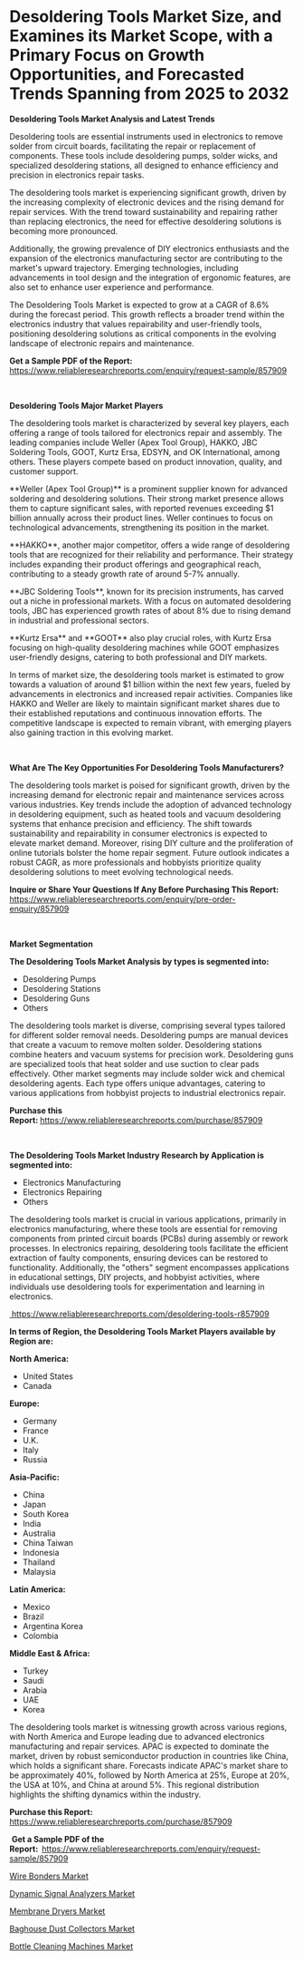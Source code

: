 <p><h1>Desoldering Tools Market Size, and Examines its Market Scope, with a Primary Focus on Growth Opportunities, and Forecasted Trends Spanning from 2025 to 2032</h1></p><p><strong>Desoldering Tools Market Analysis and Latest Trends</strong></p>
<p><p>Desoldering tools are essential instruments used in electronics to remove solder from circuit boards, facilitating the repair or replacement of components. These tools include desoldering pumps, solder wicks, and specialized desoldering stations, all designed to enhance efficiency and precision in electronics repair tasks. </p><p>The desoldering tools market is experiencing significant growth, driven by the increasing complexity of electronic devices and the rising demand for repair services. With the trend toward sustainability and repairing rather than replacing electronics, the need for effective desoldering solutions is becoming more pronounced. </p><p>Additionally, the growing prevalence of DIY electronics enthusiasts and the expansion of the electronics manufacturing sector are contributing to the market's upward trajectory. Emerging technologies, including advancements in tool design and the integration of ergonomic features, are also set to enhance user experience and performance.</p><p>The Desoldering Tools Market is expected to grow at a CAGR of 8.6% during the forecast period. This growth reflects a broader trend within the electronics industry that values repairability and user-friendly tools, positioning desoldering solutions as critical components in the evolving landscape of electronic repairs and maintenance.</p></p>
<p><strong>Get a Sample PDF of the Report:&nbsp;</strong> <a href="https://www.reliableresearchreports.com/enquiry/request-sample/857909?utm_campaign=118&utm_medium=2&utm_source=Github&utm_content=ia&utm_term=17022025&utm_id=desoldering-tools">https://www.reliableresearchreports.com/enquiry/request-sample/857909</a></p>
<p>&nbsp;</p>
<p><strong>Desoldering Tools Major Market Players</strong></p>
<p><p>The desoldering tools market is characterized by several key players, each offering a range of tools tailored for electronics repair and assembly. The leading companies include Weller (Apex Tool Group), HAKKO, JBC Soldering Tools, GOOT, Kurtz Ersa, EDSYN, and OK International, among others. These players compete based on product innovation, quality, and customer support.</p><p>**Weller (Apex Tool Group)** is a prominent supplier known for advanced soldering and desoldering solutions. Their strong market presence allows them to capture significant sales, with reported revenues exceeding $1 billion annually across their product lines. Weller continues to focus on technological advancements, strengthening its position in the market.</p><p>**HAKKO**, another major competitor, offers a wide range of desoldering tools that are recognized for their reliability and performance. Their strategy includes expanding their product offerings and geographical reach, contributing to a steady growth rate of around 5-7% annually.</p><p>**JBC Soldering Tools**, known for its precision instruments, has carved out a niche in professional markets. With a focus on automated desoldering tools, JBC has experienced growth rates of about 8% due to rising demand in industrial and professional sectors.</p><p>**Kurtz Ersa** and **GOOT** also play crucial roles, with Kurtz Ersa focusing on high-quality desoldering machines while GOOT emphasizes user-friendly designs, catering to both professional and DIY markets.</p><p>In terms of market size, the desoldering tools market is estimated to grow towards a valuation of around $1 billion within the next few years, fueled by advancements in electronics and increased repair activities. Companies like HAKKO and Weller are likely to maintain significant market shares due to their established reputations and continuous innovation efforts. The competitive landscape is expected to remain vibrant, with emerging players also gaining traction in this evolving market.</p></p>
<p>&nbsp;</p>
<p><strong>What Are The Key Opportunities For Desoldering Tools Manufacturers?</strong></p>
<p><p>The desoldering tools market is poised for significant growth, driven by the increasing demand for electronic repair and maintenance services across various industries. Key trends include the adoption of advanced technology in desoldering equipment, such as heated tools and vacuum desoldering systems that enhance precision and efficiency. The shift towards sustainability and repairability in consumer electronics is expected to elevate market demand. Moreover, rising DIY culture and the proliferation of online tutorials bolster the home repair segment. Future outlook indicates a robust CAGR, as more professionals and hobbyists prioritize quality desoldering solutions to meet evolving technological needs.</p></p>
<p><strong>Inquire or Share Your Questions If Any Before Purchasing This Report:</strong> <a href="https://www.reliableresearchreports.com/enquiry/pre-order-enquiry/857909?utm_campaign=118&utm_medium=2&utm_source=Github&utm_content=ia&utm_term=17022025&utm_id=desoldering-tools">https://www.reliableresearchreports.com/enquiry/pre-order-enquiry/857909</a></p>
<p>&nbsp;</p>
<p><strong>Market Segmentation</strong></p>
<p><strong>The Desoldering Tools Market Analysis by types is segmented into:</strong></p>
<p><ul><li>Desoldering Pumps</li><li>Desoldering Stations</li><li>Desoldering Guns</li><li>Others</li></ul></p>
<p><p>The desoldering tools market is diverse, comprising several types tailored for different solder removal needs. Desoldering pumps are manual devices that create a vacuum to remove molten solder. Desoldering stations combine heaters and vacuum systems for precision work. Desoldering guns are specialized tools that heat solder and use suction to clear pads effectively. Other market segments may include solder wick and chemical desoldering agents. Each type offers unique advantages, catering to various applications from hobbyist projects to industrial electronics repair.</p></p>
<p><strong>Purchase this Report:&nbsp;</strong><a href="https://www.reliableresearchreports.com/purchase/857909?utm_campaign=118&utm_medium=2&utm_source=Github&utm_content=ia&utm_term=17022025&utm_id=desoldering-tools">https://www.reliableresearchreports.com/purchase/857909</a></p>
<p>&nbsp;</p>
<p><strong>The Desoldering Tools Market Industry Research by Application is segmented into:</strong></p>
<p><ul><li>Electronics Manufacturing</li><li>Electronics Repairing</li><li>Others</li></ul></p>
<p><p>The desoldering tools market is crucial in various applications, primarily in electronics manufacturing, where these tools are essential for removing components from printed circuit boards (PCBs) during assembly or rework processes. In electronics repairing, desoldering tools facilitate the efficient extraction of faulty components, ensuring devices can be restored to functionality. Additionally, the "others" segment encompasses applications in educational settings, DIY projects, and hobbyist activities, where individuals use desoldering tools for experimentation and learning in electronics.</p></p>
<p><a href="https://www.reliableresearchreports.com/desoldering-tools-r857909?utm_campaign=118&utm_medium=2&utm_source=Github&utm_content=ia&utm_term=17022025&utm_id=desoldering-tools">&nbsp;https://www.reliableresearchreports.com/desoldering-tools-r857909</a></p>
<p><strong>In terms of Region, the Desoldering Tools Market Players available by Region are:</strong></p>
<p>
    <p> <strong> North America: </strong>
        <ul>
            <li>United States</li>
            <li>Canada</li>
        </ul>
        </p> 
    <p> <strong> Europe: </strong>
        <ul>
            <li>Germany</li>
            <li>France</li>
            <li>U.K.</li>
            <li>Italy</li>
            <li>Russia</li>
        </ul>
        </p> 
    <p> <strong> Asia-Pacific: </strong>
        <ul>
            <li>China</li>
            <li>Japan</li>
            <li>South Korea</li>
            <li>India</li>
            <li>Australia</li>
            <li>China Taiwan</li>
            <li>Indonesia</li>
            <li>Thailand</li>
            <li>Malaysia</li>
        </ul>
        </p> 
    <p> <strong> Latin America: </strong>
        <ul>
            <li>Mexico</li>
            <li>Brazil</li>
            <li>Argentina Korea</li>
            <li>Colombia</li>
        </ul>
        </p> 
    <p> <strong> Middle East & Africa: </strong>
        <ul>
            <li>Turkey</li>
            <li>Saudi</li>
            <li>Arabia</li>
            <li>UAE</li>
            <li>Korea</li>
        </ul>
    </p>
    </p>
<p><p>The desoldering tools market is witnessing growth across various regions, with North America and Europe leading due to advanced electronics manufacturing and repair services. APAC is expected to dominate the market, driven by robust semiconductor production in countries like China, which holds a significant share. Forecasts indicate APAC's market share to be approximately 40%, followed by North America at 25%, Europe at 20%, the USA at 10%, and China at around 5%. This regional distribution highlights the shifting dynamics within the industry.</p></p>
<p><strong>Purchase this Report: </strong><a href="https://www.reliableresearchreports.com/purchase/857909?utm_campaign=118&utm_medium=2&utm_source=Github&utm_content=ia&utm_term=17022025&utm_id=desoldering-tools">https://www.reliableresearchreports.com/purchase/857909</a></p>
<p>&nbsp;<strong>Get a Sample PDF of the Report:&nbsp;&nbsp;</strong><a href="https://www.reliableresearchreports.com/enquiry/request-sample/857909?utm_campaign=118&utm_medium=2&utm_source=Github&utm_content=ia&utm_term=17022025&utm_id=desoldering-tools">https://www.reliableresearchreports.com/enquiry/request-sample/857909</a></p>
<p><strong></strong></p>
<p><p><a href="https://github.com/moazugavate/Market-Research-Report-List-1/blob/main/wire-bonders-market.md?utm_campaign=118&utm_medium=2&utm_source=Github&utm_content=ia&utm_term=17022025&utm_id=desoldering-tools">Wire Bonders Market</a></p><p><a href="https://github.com/iroldilom/Market-Research-Report-List-1/blob/main/dynamic-signal-analyzers-market.md?utm_campaign=118&utm_medium=2&utm_source=Github&utm_content=ia&utm_term=17022025&utm_id=desoldering-tools">Dynamic Signal Analyzers Market</a></p><p><a href="https://github.com/watzondechao/Market-Research-Report-List-1/blob/main/membrane-dryers-market.md?utm_campaign=118&utm_medium=2&utm_source=Github&utm_content=ia&utm_term=17022025&utm_id=desoldering-tools">Membrane Dryers Market</a></p><p><a href="https://github.com/slmagaddam/Market-Research-Report-List-1/blob/main/baghouse-dust-collectors-market.md?utm_campaign=118&utm_medium=2&utm_source=Github&utm_content=ia&utm_term=17022025&utm_id=desoldering-tools">Baghouse Dust Collectors Market</a></p><p><a href="https://github.com/phephezxnf/Market-Research-Report-List-1/blob/main/bottle-cleaning-machines-market.md?utm_campaign=118&utm_medium=2&utm_source=Github&utm_content=ia&utm_term=17022025&utm_id=desoldering-tools">Bottle Cleaning Machines Market</a></p></p>